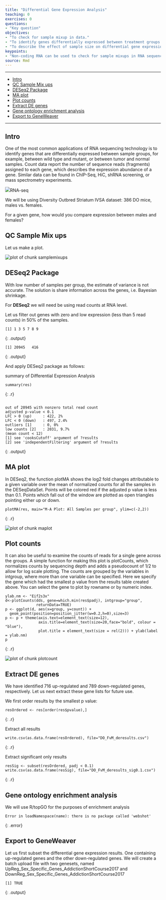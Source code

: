 ```yaml
---
title: "Differential Gene Expression Analysis"
teaching: 0
exercises: 0
questions:
- "Key question"
objectives:
- "To check for sample mixup in data."
- "To identify genes differentially expressed between treatment groups."
- "To describe the effect of sample size on differential gene expression analysis."
keypoints:
- "Non-coding RNA can be used to check for sample mixups in RNA sequencing data."
source: Rmd
---
```




---
-   [Intro](#intro)
-   [QC Sample Mix ups](#qc-sample-mix-ups)
-   [DESeq2 Package](#deseq2-package)
-   [MA plot](#ma-plot)
-   [Plot counts](#plot-counts)
-   [Extract DE genes](#extract-de-genes)
-   [Gene ontology enrichment analysis](#gene-ontology-enrichment-analysis)
-   [Export to GeneWeaver](#geneWeaverExport)
---

 Intro
-----
One of the most common applications of RNA sequencing technology is to identify genes that are differentially expressed between sample groups, for example, between wild type and mutant, or between tumor and normal samples. Count data report the number of sequence reads (fragments) assigned to each gene, which describes the expression abundance of a gene. Similar data can be found in ChIP-Seq, HiC, shRNA screening, or mass spectrometry experiments.

![](../fig/RNAseq-workflow.png)RNA-seq 

We will be using Diversity Outbred Striatum IVSA dataset: 386 DO mice, males vs. females.




For a given gene, how would you compare expression between males and females?


 QC Sample Mix ups
-----------------


Let us make a plot.

<img src="../fig/rmd-03-samplemixups-1.png" title="plot of chunk samplemixups" alt="plot of chunk samplemixups" style="display: block; margin: auto;" />

 DESeq2 Package
--------------
  
  With low number of samples per group, the estimate of variance is not accurate. The solution is share information across the genes, i.e. Bayesian shrinkage.

For **DESeq2** we will need be using read counts at RNA level.

Let us filter out genes with zero and low expression (less than 5 read counts) in 50% of the samples.


~~~
[1] 1 3 5 7 8 9
~~~
{: .output}



~~~
[1] 20945   416
~~~
{: .output}

And apply DESeq2 package as follows:


summary of Differential Expression Analysis

~~~
summary(res)
~~~
{: .r}



~~~

out of 20945 with nonzero total read count
adjusted p-value < 0.1
LFC > 0 (up)     : 422, 2% 
LFC < 0 (down)   : 497, 2.4% 
outliers [1]     : 0, 0% 
low counts [2]   : 2031, 9.7% 
(mean count < 12)
[1] see 'cooksCutoff' argument of ?results
[2] see 'independentFiltering' argument of ?results
~~~
{: .output}

 MA plot
-------

In DESeq2, the function plotMA shows the log2 fold changes attributable to a given variable over the mean of normalized counts for all the samples in the DESeqDataSet. Points will be colored red if the adjusted p value is less than 0.1. Points which fall out of the window are plotted as open triangles pointing either up or down.

~~~
plotMA(res, main="M-A Plot: All Samples per group", ylim=c(-2,2))
~~~
{: .r}

<img src="../fig/rmd-03-maplot-1.png" title="plot of chunk maplot" alt="plot of chunk maplot" style="display: block; margin: auto;" />

 Plot counts
-----------

It can also be useful to examine the counts of reads for a single gene across the groups. A simple function for making this plot is plotCounts, which normalizes counts by sequencing depth and adds a pseudocount of 1/2 to allow for log scale plotting. The counts are grouped by the variables in intgroup, where more than one variable can be specified. Here we specify the gene which had the smallest p value from the results table created above. You can select the gene to plot by rowname or by numeric index.

~~~
ylab.nm <- "Eif2s3x"
d<-plotCounts(dds, gene=which.min(res$padj), intgroup="group",
              returnData=TRUE)
p <- ggplot(d, aes(x=group, y=count)) +
  geom_point(position=position_jitter(w=0.2,h=0),size=3)
p <- p + theme(axis.text=element_text(size=12),
               axis.title=element_text(size=20,face="bold", colour = "blue"),
               plot.title = element_text(size = rel(2))) + ylab(label = ylab.nm)
p
~~~
{: .r}

<img src="../fig/rmd-03-plotcount-1.png" title="plot of chunk plotcount" alt="plot of chunk plotcount" style="display: block; margin: auto;" />

 Extract DE genes
----------------

We have identified 716 up-regulated and 789 down-regulated genes, respectively. Let us next extract these gene lists for future use.

We first order results by the smallest p value:

~~~
resOrdered <- res[order(res$pvalue),]
~~~
{: .r}

Extract all results

~~~
write.csv(as.data.frame(resOrdered), file="DO_FvM_deresults.csv")
~~~
{: .r}

Extract significant only results

~~~
resSig <- subset(resOrdered, padj < 0.1)
write.csv(as.data.frame(resSig), file="DO_FvM_deresults_sig0.1.csv")
~~~
{: .r}

 Gene ontology enrichment analysis
---------------------------------

We will use R/topGO for the purposes of enrichment analysis

~~~
Error in loadNamespace(name): there is no package called 'webshot'
~~~
{: .error}


 Export to GeneWeaver
-----------------------

Let us first subset the differential gene expression results. One containing up-regulated genes and the other down-regulated genes. We will create a batch upload file with two genesets, named UpReg_Sex_Specific_Genes_AddictionShortCourse2017 and DownReg_Sex_Specific_Genes_AddictionShortCourse2017


~~~
[1] TRUE
~~~
{: .output}

